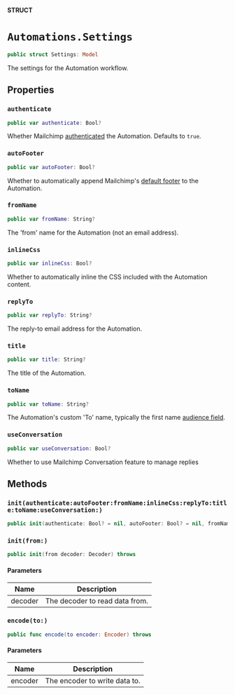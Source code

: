 **STRUCT**

# `Automations.Settings`

```swift
public struct Settings: Model
```

The settings for the Automation workflow.

## Properties
### `authenticate`

```swift
public var authenticate: Bool?
```

Whether Mailchimp [authenticated](https://mailchimp.com/help/about-email-authentication/) the Automation. Defaults to `true`.

### `autoFooter`

```swift
public var autoFooter: Bool?
```

Whether to automatically append Mailchimp's [default footer](https://mailchimp.com/help/about-campaign-footers/) to the Automation.

### `fromName`

```swift
public var fromName: String?
```

The 'from' name for the Automation (not an email address).

### `inlineCss`

```swift
public var inlineCss: Bool?
```

Whether to automatically inline the CSS included with the Automation content.

### `replyTo`

```swift
public var replyTo: String?
```

The reply-to email address for the Automation.

### `title`

```swift
public var title: String?
```

The title of the Automation.

### `toName`

```swift
public var toName: String?
```

The Automation's custom 'To' name, typically the first name [audience field](https://mailchimp.com/help/getting-started-with-merge-tags/).

### `useConversation`

```swift
public var useConversation: Bool?
```

Whether to use Mailchimp Conversation feature to manage replies

## Methods
### `init(authenticate:autoFooter:fromName:inlineCss:replyTo:title:toName:useConversation:)`

```swift
public init(authenticate: Bool? = nil, autoFooter: Bool? = nil, fromName: String? = nil, inlineCss: Bool? = nil, replyTo: String? = nil, title: String? = nil, toName: String? = nil, useConversation: Bool? = nil)
```

### `init(from:)`

```swift
public init(from decoder: Decoder) throws
```

#### Parameters

| Name | Description |
| ---- | ----------- |
| decoder | The decoder to read data from. |

### `encode(to:)`

```swift
public func encode(to encoder: Encoder) throws
```

#### Parameters

| Name | Description |
| ---- | ----------- |
| encoder | The encoder to write data to. |
